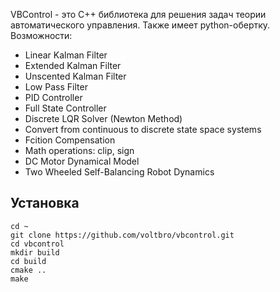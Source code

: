 VBControl - это C++ библиотека для решения задач теории автоматического управления. Также имеет python-обертку.
Возможности:
 - Linear Kalman Filter
 - Extended Kalman Filter
 - Unscented Kalman Filter
 - Low Pass Filter
 - PID Controller
 - Full State Controller
 - Discrete LQR Solver (Newton Method)
 - Convert from continuous to discrete state space systems
 - Fcition Compensation
 - Math operations: clip, sign
 - DC Motor Dynamical Model
 - Two Wheeled Self-Balancing Robot Dynamics

## Установка
```
cd ~
git clone https://github.com/voltbro/vbcontrol.git
cd vbcontrol
mkdir build
cd build
cmake ..
make
```